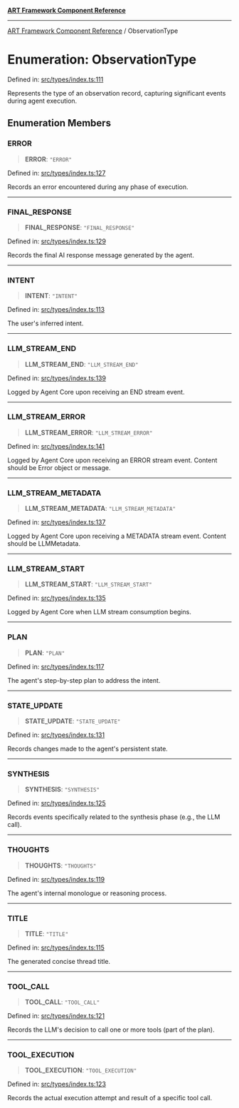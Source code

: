 [**ART Framework Component Reference**](../README.md)

***

[ART Framework Component Reference](../README.md) / ObservationType

# Enumeration: ObservationType

Defined in: [src/types/index.ts:111](https://github.com/hashangit/ART/blob/389c66e54bc50d9dde33052d28a5a19571a13dbf/src/types/index.ts#L111)

Represents the type of an observation record, capturing significant events during agent execution.

## Enumeration Members

### ERROR

> **ERROR**: `"ERROR"`

Defined in: [src/types/index.ts:127](https://github.com/hashangit/ART/blob/389c66e54bc50d9dde33052d28a5a19571a13dbf/src/types/index.ts#L127)

Records an error encountered during any phase of execution.

***

### FINAL\_RESPONSE

> **FINAL\_RESPONSE**: `"FINAL_RESPONSE"`

Defined in: [src/types/index.ts:129](https://github.com/hashangit/ART/blob/389c66e54bc50d9dde33052d28a5a19571a13dbf/src/types/index.ts#L129)

Records the final AI response message generated by the agent.

***

### INTENT

> **INTENT**: `"INTENT"`

Defined in: [src/types/index.ts:113](https://github.com/hashangit/ART/blob/389c66e54bc50d9dde33052d28a5a19571a13dbf/src/types/index.ts#L113)

The user's inferred intent.

***

### LLM\_STREAM\_END

> **LLM\_STREAM\_END**: `"LLM_STREAM_END"`

Defined in: [src/types/index.ts:139](https://github.com/hashangit/ART/blob/389c66e54bc50d9dde33052d28a5a19571a13dbf/src/types/index.ts#L139)

Logged by Agent Core upon receiving an END stream event.

***

### LLM\_STREAM\_ERROR

> **LLM\_STREAM\_ERROR**: `"LLM_STREAM_ERROR"`

Defined in: [src/types/index.ts:141](https://github.com/hashangit/ART/blob/389c66e54bc50d9dde33052d28a5a19571a13dbf/src/types/index.ts#L141)

Logged by Agent Core upon receiving an ERROR stream event. Content should be Error object or message.

***

### LLM\_STREAM\_METADATA

> **LLM\_STREAM\_METADATA**: `"LLM_STREAM_METADATA"`

Defined in: [src/types/index.ts:137](https://github.com/hashangit/ART/blob/389c66e54bc50d9dde33052d28a5a19571a13dbf/src/types/index.ts#L137)

Logged by Agent Core upon receiving a METADATA stream event. Content should be LLMMetadata.

***

### LLM\_STREAM\_START

> **LLM\_STREAM\_START**: `"LLM_STREAM_START"`

Defined in: [src/types/index.ts:135](https://github.com/hashangit/ART/blob/389c66e54bc50d9dde33052d28a5a19571a13dbf/src/types/index.ts#L135)

Logged by Agent Core when LLM stream consumption begins.

***

### PLAN

> **PLAN**: `"PLAN"`

Defined in: [src/types/index.ts:117](https://github.com/hashangit/ART/blob/389c66e54bc50d9dde33052d28a5a19571a13dbf/src/types/index.ts#L117)

The agent's step-by-step plan to address the intent.

***

### STATE\_UPDATE

> **STATE\_UPDATE**: `"STATE_UPDATE"`

Defined in: [src/types/index.ts:131](https://github.com/hashangit/ART/blob/389c66e54bc50d9dde33052d28a5a19571a13dbf/src/types/index.ts#L131)

Records changes made to the agent's persistent state.

***

### SYNTHESIS

> **SYNTHESIS**: `"SYNTHESIS"`

Defined in: [src/types/index.ts:125](https://github.com/hashangit/ART/blob/389c66e54bc50d9dde33052d28a5a19571a13dbf/src/types/index.ts#L125)

Records events specifically related to the synthesis phase (e.g., the LLM call).

***

### THOUGHTS

> **THOUGHTS**: `"THOUGHTS"`

Defined in: [src/types/index.ts:119](https://github.com/hashangit/ART/blob/389c66e54bc50d9dde33052d28a5a19571a13dbf/src/types/index.ts#L119)

The agent's internal monologue or reasoning process.

***

### TITLE

> **TITLE**: `"TITLE"`

Defined in: [src/types/index.ts:115](https://github.com/hashangit/ART/blob/389c66e54bc50d9dde33052d28a5a19571a13dbf/src/types/index.ts#L115)

The generated concise thread title.

***

### TOOL\_CALL

> **TOOL\_CALL**: `"TOOL_CALL"`

Defined in: [src/types/index.ts:121](https://github.com/hashangit/ART/blob/389c66e54bc50d9dde33052d28a5a19571a13dbf/src/types/index.ts#L121)

Records the LLM's decision to call one or more tools (part of the plan).

***

### TOOL\_EXECUTION

> **TOOL\_EXECUTION**: `"TOOL_EXECUTION"`

Defined in: [src/types/index.ts:123](https://github.com/hashangit/ART/blob/389c66e54bc50d9dde33052d28a5a19571a13dbf/src/types/index.ts#L123)

Records the actual execution attempt and result of a specific tool call.
